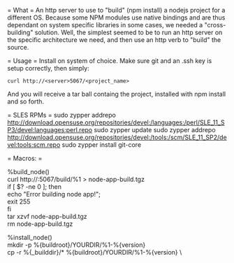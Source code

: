 = What =
An http server to use to "build" (npm install) a nodejs project for a different OS. Because some NPM modules
use native bindings and are thus dependant on system specific libraries in some cases, we needed a "cross-building"
solution. Well, the simplest seemed to be to run an http server on the specific architecture we need, and then
use an http verb to "build" the source.

= Usage =
Install on system of choice. Make sure git and an .ssh key is setup correctly, then simply:

    curl http://<server>5067/<project_name>

And you will receive a tar ball containg the project, installed with npm install and so forth.


= SLES RPMs =
sudo zypper addrepo http://download.opensuse.org/repositories/devel:/languages:/perl/SLE_11_SP3/devel:languages:perl.repo
sudo zypper update
sudo zypper addrepo http://download.opensuse.org/repositories/devel:/tools:/scm/SLE_11_SP2/devel:tools:scm.repo
sudo zypper install git-core

= Macros: =

%build_node()  \
        curl http://<host>:5067/build/%1 > node-app-build.tgz \
        if [ $? -ne 0 ]; then \
                echo "Error building node app!"; \
                exit 255 \
        fi \
        tar xzvf node-app-build.tgz \
        rm node-app-build.tgz


%install_node() \
        mkdir -p %{buildroot}/YOURDIR/%1-%{version} \
        cp -r %{_builddir}/* %{buildroot}/YOURDIR/%1-%{version} \

